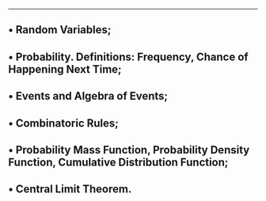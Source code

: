 --------------------------------------------------------------------------------------------------
• Random Variables;
--------------------------------------------------------------------------------------------------
• Probability. Definitions: Frequency, Chance of Happening Next Time;
--------------------------------------------------------------------------------------------------
• Events and Algebra of Events;
--------------------------------------------------------------------------------------------------
• Combinatoric Rules;
--------------------------------------------------------------------------------------------------
• Probability Mass Function, Probability Density Function, Cumulative Distribution Function;
--------------------------------------------------------------------------------------------------
• Central Limit Theorem.
--------------------------------------------------------------------------------------------------
